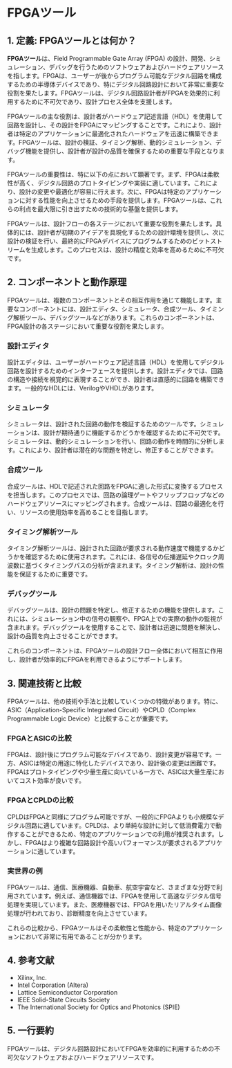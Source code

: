 # FPGAツール

## 1. 定義: **FPGAツール**とは何か？
**FPGAツール**は、Field Programmable Gate Array (FPGA) の設計、開発、シミュレーション、デバッグを行うためのソフトウェアおよびハードウェアリソースを指します。FPGAは、ユーザーが後からプログラム可能なデジタル回路を構成するための半導体デバイスであり、特にデジタル回路設計において非常に重要な役割を果たします。FPGAツールは、デジタル回路設計者がFPGAを効果的に利用するために不可欠であり、設計プロセス全体を支援します。

FPGAツールの主な役割は、設計者がハードウェア記述言語（HDL）を使用して回路を設計し、その設計をFPGAにマッピングすることです。これにより、設計者は特定のアプリケーションに最適化されたハードウェアを迅速に構築できます。FPGAツールは、設計の検証、タイミング解析、動的シミュレーション、デバッグ機能を提供し、設計者が設計の品質を確保するための重要な手段となります。

FPGAツールの重要性は、特に以下の点において顕著です。まず、FPGAは柔軟性が高く、デジタル回路のプロトタイピングや実装に適しています。これにより、設計の変更や最適化が容易に行えます。次に、FPGAは特定のアプリケーションに対する性能を向上させるための手段を提供します。FPGAツールは、これらの利点を最大限に引き出すための技術的な基盤を提供します。

FPGAツールは、設計フローの各ステージにおいて重要な役割を果たします。具体的には、設計者が初期のアイデアを具現化するための設計環境を提供し、次に設計の検証を行い、最終的にFPGAデバイスにプログラムするためのビットストリームを生成します。このプロセスは、設計の精度と効率を高めるために不可欠です。

## 2. コンポーネントと動作原理
FPGAツールは、複数のコンポーネントとその相互作用を通じて機能します。主要なコンポーネントには、設計エディタ、シミュレータ、合成ツール、タイミング解析ツール、デバッグツールなどがあります。これらのコンポーネントは、FPGA設計の各ステージにおいて重要な役割を果たします。

### 設計エディタ
設計エディタは、ユーザーがハードウェア記述言語（HDL）を使用してデジタル回路を設計するためのインターフェースを提供します。設計エディタでは、回路の構造や接続を視覚的に表現することができ、設計者は直感的に回路を構築できます。一般的なHDLには、VerilogやVHDLがあります。

### シミュレータ
シミュレータは、設計された回路の動作を検証するためのツールです。シミュレーションは、設計が期待通りに機能するかどうかを確認するために不可欠です。シミュレータは、動的シミュレーションを行い、回路の動作を時間的に分析します。これにより、設計者は潜在的な問題を特定し、修正することができます。

### 合成ツール
合成ツールは、HDLで記述された回路をFPGAに適した形式に変換するプロセスを担当します。このプロセスでは、回路の論理ゲートやフリップフロップなどのハードウェアリソースにマッピングされます。合成ツールは、回路の最適化を行い、リソースの使用効率を高めることを目指します。

### タイミング解析ツール
タイミング解析ツールは、設計された回路が要求される動作速度で機能するかどうかを確認するために使用されます。これには、各信号の伝播遅延やクロック周波数に基づくタイミングパスの分析が含まれます。タイミング解析は、設計の性能を保証するために重要です。

### デバッグツール
デバッグツールは、設計の問題を特定し、修正するための機能を提供します。これには、シミュレーション中の信号の観察や、FPGA上での実際の動作の監視が含まれます。デバッグツールを使用することで、設計者は迅速に問題を解決し、設計の品質を向上させることができます。

これらのコンポーネントは、FPGAツールの設計フロー全体において相互に作用し、設計者が効率的にFPGAを利用できるようにサポートします。

## 3. 関連技術と比較
FPGAツールは、他の技術や手法と比較していくつかの特徴があります。特に、ASIC（Application-Specific Integrated Circuit）やCPLD（Complex Programmable Logic Device）と比較することが重要です。

### FPGAとASICの比較
FPGAは、設計後にプログラム可能なデバイスであり、設計変更が容易です。一方、ASICは特定の用途に特化したデバイスであり、設計後の変更は困難です。FPGAはプロトタイピングや少量生産に向いている一方で、ASICは大量生産においてコスト効率が良いです。

### FPGAとCPLDの比較
CPLDはFPGAと同様にプログラム可能ですが、一般的にFPGAよりも小規模なデジタル回路に適しています。CPLDは、より単純な設計に対して低消費電力で動作することができるため、特定のアプリケーションでの利用が推奨されます。しかし、FPGAはより複雑な回路設計や高いパフォーマンスが要求されるアプリケーションに適しています。

### 実世界の例
FPGAツールは、通信、医療機器、自動車、航空宇宙など、さまざまな分野で利用されています。例えば、通信機器では、FPGAを使用して高速なデジタル信号処理を実現しています。また、医療機器では、FPGAを用いたリアルタイム画像処理が行われており、診断精度を向上させています。

これらの比較から、FPGAツールはその柔軟性と性能から、特定のアプリケーションにおいて非常に有用であることが分かります。

## 4. 参考文献
- Xilinx, Inc.
- Intel Corporation (Altera)
- Lattice Semiconductor Corporation
- IEEE Solid-State Circuits Society
- The International Society for Optics and Photonics (SPIE)

## 5. 一行要約
FPGAツールは、デジタル回路設計においてFPGAを効率的に利用するための不可欠なソフトウェアおよびハードウェアリソースです。